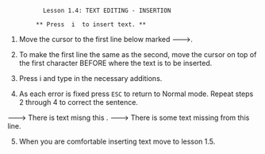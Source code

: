 		      Lesson 1.4: TEXT EDITING - INSERTION

			** Press  i  to insert text. **

  1. Move the cursor to the first line below marked --->.

  2. To make the first line the same as the second, move the cursor on top of the first character BEFORE where the text is to be inserted.

  3. Press  i  and type in the necessary additions.

  4. As each error is fixed press `ESC` to return to Normal mode.
     Repeat steps 2 through 4 to correct the sentence.

---> There is text misng this .
---> There is some text missing from this line.

  5. When you are comfortable inserting text move to lesson 1.5.
